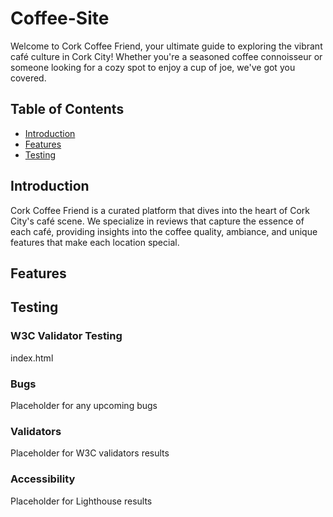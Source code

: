 # Coffee-Site

Welcome to Cork Coffee Friend, your ultimate guide to exploring the vibrant café culture in Cork City! Whether you're a seasoned coffee connoisseur or someone looking for a cozy spot to enjoy a cup of joe, we've got you covered.

## Table of Contents
- [Introduction](#introduction)
- [Features](#features)
- [Testing](#Testing)

## Introduction
Cork Coffee Friend is a curated platform that dives into the heart of Cork City's café scene. We specialize in reviews that capture the essence of each café, providing insights into the coffee quality, ambiance, and unique features that make each location special.

## Features


## Testing

### W3C Validator Testing

index.html

### Bugs
Placeholder for any upcoming bugs

### Validators
Placeholder for W3C validators results

### Accessibility
Placeholder for Lighthouse results